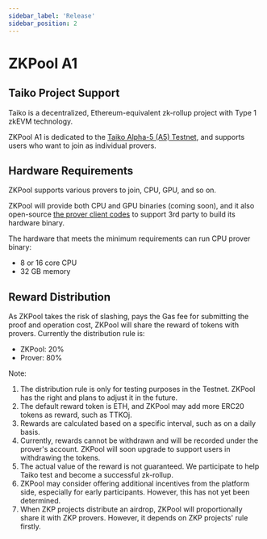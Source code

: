 ```yaml
---
sidebar_label: 'Release'
sidebar_position: 2
---
```


# ZKPool A1

## Taiko Project Support

Taiko is a decentralized, Ethereum-equivalent zk-rollup project with Type 1 zkEVM technology.

ZKPool A1 is dedicated to the [Taiko Alpha-5 (A5) Testnet](https://taiko.mirror.xyz/0jc5XA5RVjOUNVdRdGmw9prlsC4deA1XgZJppmXh8rs), and supports users who want to join as individual provers.

## Hardware Requirements

ZKPool supports various provers to join, CPU, GPU, and so on. 

ZKPool will provide both CPU and GPU binaries (coming soon), and it also open-source [the prover client codes](https://github.com/aoraki-labs/zkpool-prover) to support 3rd party to build its hardware binary.

The hardware that meets the minimum requirements can run CPU prover binary:

- 8 or 16 core CPU
- 32 GB memory

## Reward Distribution

As ZKPool takes the risk of slashing, pays the Gas fee for submitting the proof and operation cost, ZKPool will share the reward of tokens with provers. Currently the distribution rule is:

- ZKPool: 20%
- Prover: 80%

Note: 

1. The distribution rule is only for testing purposes in the Testnet. ZKPool has the right and plans to adjust it in the future.
2. The default reward token is ETH, and ZKPool may add more ERC20 tokens as reward, such as TTKOj.
3. Rewards are calculated based on a specific interval, such as on a daily basis.
4. Currently, rewards cannot be withdrawn and will be recorded under the prover's account. ZKPool will soon upgrade to support users in withdrawing the tokens.
5. The actual value of the reward is not guaranteed. We participate to help Taiko test and become a successful zk-rollup.
6. ZKPool may consider offering additional incentives from the platform side, especially for early participants. However, this has not yet been determined.
7. When ZKP projects distribute an airdrop, ZKPool will proportionally share it with ZKP provers. However, it depends on ZKP projects' rule firstly.


